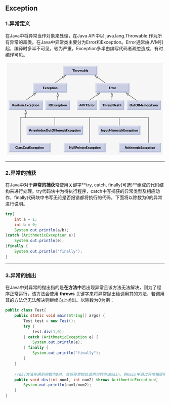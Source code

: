 ## Exception

### 1.异常定义

在Java中将异常当作对象来处理，在Java API中以 java.lang.Throwable 作为所有异常的超类。在Java中异常类主要分为Error和Exception。Error通常由JVM引起，编译时多半不可见，较为严重。Exception多半由编写代码者疏忽造成，有时编译可见。

![查看源图像](assets/13fig03.jpg)

---

### 2.异常的捕获

在Java中对于**异常的捕获**常使用关键字**try, catch, finally(可选)**组成的代码结构来进行处理。try代码块中为待执行程序，catch中写捕获的异常类型及相应动作，finally代码块中书写无论是否报错都将执行的代码。下面将以除数为0的异常进行说明。

```java
try{
    int a = 1;
    int b = 0;
    System.out.println(a/b);
}catch (ArithmeticException e){
    System.out.println(e);
}finally {
    System.out.println("finally");
}
```

---

### 3.异常的抛出

在Java中对异常的抛出指的是**在方法中**若出现异常且该方法无法解决，则为了程序正常运行，该方法会使用 **throws** 关键字来将异常抛出给调用其的方法，若调用其的方法仍无法解决则继续向上抛出。以除数为0为例：

```java
public class Test{
    public static void main(String[] args) {
        Test test = new Test();
        try {
            test.div(1,0);
        } catch (ArithmeticException e) {
            System.out.println(e);
        } finally {
            System.out.println("finally");
        }
    }
	
    //div方法在遇到除数为0时，会将异常抛给调用它的方法main，在main中通过异常捕捉解决
    public void div(int num1, int num2) throws ArithmeticException{
        System.out.println(num1/num2);
    }
}
```
